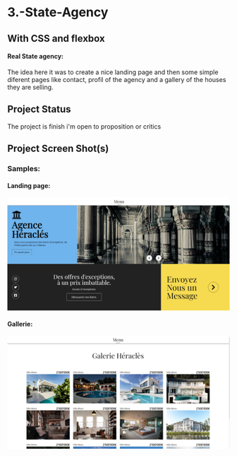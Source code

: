 # 3.-State-Agency
##  With CSS and flexbox

#### Real State agency:
The idea here it was to create a nice landing page and then some simple diferent pages like contact, profil of the agency and a gallery of the houses they are selling. 


## Project Status
The project is finish i'm open to proposition or critics


## Project Screen Shot(s)

### Samples:   
#### Landing page: 
![landingPage](imgsGithub/landingPage.jpg)


#### Gallerie: 
![gallerie](imgsGithub\Gallerie.jpg)



